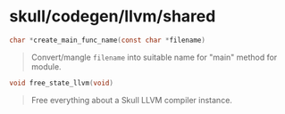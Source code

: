 # skull/codegen/llvm/shared

```c
char *create_main_func_name(const char *filename)
```

> Convert/mangle `filename` into suitable name for "main" method for module.

```c
void free_state_llvm(void)
```

> Free everything about a Skull LLVM compiler instance.

